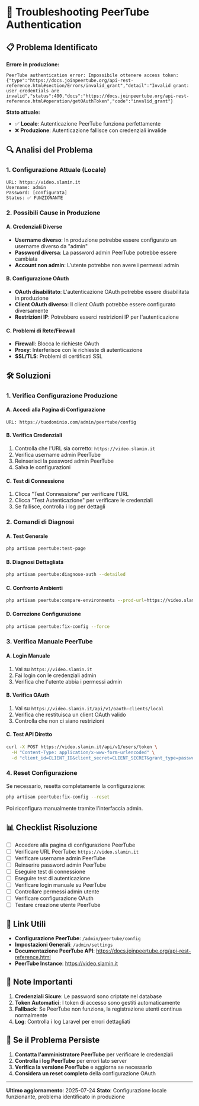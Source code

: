 # 🔧 Troubleshooting PeerTube Authentication

## 📋 Problema Identificato

**Errore in produzione:**
```
PeerTube authentication error: Impossibile ottenere access token: {"type":"https://docs.joinpeertube.org/api-rest-reference.html#section/Errors/invalid_grant","detail":"Invalid grant: user credentials are invalid","status":400,"docs":"https://docs.joinpeertube.org/api-rest-reference.html#operation/getOAuthToken","code":"invalid_grant"}
```

**Stato attuale:**
- ✅ **Locale**: Autenticazione PeerTube funziona perfettamente
- ❌ **Produzione**: Autenticazione fallisce con credenziali invalide

## 🔍 Analisi del Problema

### 1. Configurazione Attuale (Locale)
```
URL: https://video.slamin.it
Username: admin
Password: [configurata]
Status: ✅ FUNZIONANTE
```

### 2. Possibili Cause in Produzione

#### A. Credenziali Diverse
- **Username diverso**: In produzione potrebbe essere configurato un username diverso da "admin"
- **Password diversa**: La password admin PeerTube potrebbe essere cambiata
- **Account non admin**: L'utente potrebbe non avere i permessi admin

#### B. Configurazione OAuth
- **OAuth disabilitato**: L'autenticazione OAuth potrebbe essere disabilitata in produzione
- **Client OAuth diverso**: Il client OAuth potrebbe essere configurato diversamente
- **Restrizioni IP**: Potrebbero esserci restrizioni IP per l'autenticazione

#### C. Problemi di Rete/Firewall
- **Firewall**: Blocca le richieste OAuth
- **Proxy**: Interferisce con le richieste di autenticazione
- **SSL/TLS**: Problemi di certificati SSL

## 🛠️ Soluzioni

### 1. Verifica Configurazione Produzione

#### A. Accedi alla Pagina di Configurazione
```
URL: https://tuodominio.com/admin/peertube/config
```

#### B. Verifica Credenziali
1. Controlla che l'URL sia corretto: `https://video.slamin.it`
2. Verifica username admin PeerTube
3. Reinserisci la password admin PeerTube
4. Salva le configurazioni

#### C. Test di Connessione
1. Clicca "Test Connessione" per verificare l'URL
2. Clicca "Test Autenticazione" per verificare le credenziali
3. Se fallisce, controlla i log per dettagli

### 2. Comandi di Diagnosi

#### A. Test Generale
```bash
php artisan peertube:test-page
```

#### B. Diagnosi Dettagliata
```bash
php artisan peertube:diagnose-auth --detailed
```

#### C. Confronto Ambienti
```bash
php artisan peertube:compare-environments --prod-url=https://video.slamin.it
```

#### D. Correzione Configurazione
```bash
php artisan peertube:fix-config --force
```

### 3. Verifica Manuale PeerTube

#### A. Login Manuale
1. Vai su `https://video.slamin.it`
2. Fai login con le credenziali admin
3. Verifica che l'utente abbia i permessi admin

#### B. Verifica OAuth
1. Vai su `https://video.slamin.it/api/v1/oauth-clients/local`
2. Verifica che restituisca un client OAuth valido
3. Controlla che non ci siano restrizioni

#### C. Test API Diretto
```bash
curl -X POST https://video.slamin.it/api/v1/users/token \
  -H "Content-Type: application/x-www-form-urlencoded" \
  -d "client_id=CLIENT_ID&client_secret=CLIENT_SECRET&grant_type=password&username=admin&password=PASSWORD"
```

### 4. Reset Configurazione

Se necessario, resetta completamente la configurazione:

```bash
php artisan peertube:fix-config --reset
```

Poi riconfigura manualmente tramite l'interfaccia admin.

## 📊 Checklist Risoluzione

- [ ] Accedere alla pagina di configurazione PeerTube
- [ ] Verificare URL PeerTube: `https://video.slamin.it`
- [ ] Verificare username admin PeerTube
- [ ] Reinserire password admin PeerTube
- [ ] Eseguire test di connessione
- [ ] Eseguire test di autenticazione
- [ ] Verificare login manuale su PeerTube
- [ ] Controllare permessi admin utente
- [ ] Verificare configurazione OAuth
- [ ] Testare creazione utente PeerTube

## 🔗 Link Utili

- **Configurazione PeerTube**: `/admin/peertube/config`
- **Impostazioni Generali**: `/admin/settings`
- **Documentazione PeerTube API**: https://docs.joinpeertube.org/api-rest-reference.html
- **PeerTube Instance**: https://video.slamin.it

## 📝 Note Importanti

1. **Credenziali Sicure**: Le password sono criptate nel database
2. **Token Automatici**: I token di accesso sono gestiti automaticamente
3. **Fallback**: Se PeerTube non funziona, la registrazione utenti continua normalmente
4. **Log**: Controlla i log Laravel per errori dettagliati

## 🚨 Se il Problema Persiste

1. **Contatta l'amministratore PeerTube** per verificare le credenziali
2. **Controlla i log PeerTube** per errori lato server
3. **Verifica la versione PeerTube** e aggiorna se necessario
4. **Considera un reset completo** della configurazione OAuth

---

**Ultimo aggiornamento**: 2025-07-24
**Stato**: Configurazione locale funzionante, problema identificato in produzione 